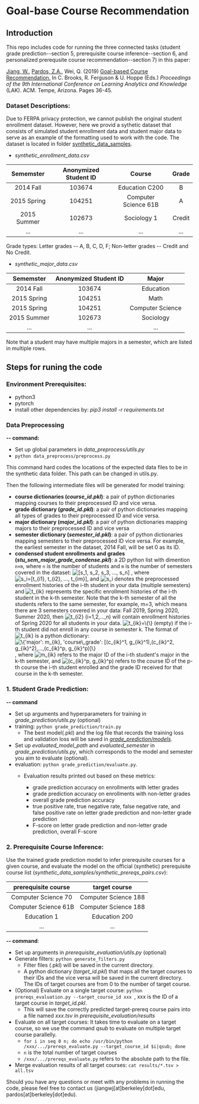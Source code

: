 # Goal-base Course Recommendation
## Introduction

This repo includes code for running the three connected tasks (student grade prediction--section 5, prerequisite course inference--section 6, and personalized prerequsite course recommendation--section 7) in this paper:

[Jiang, W.](https://www.jennywjjiang.com), [Pardos, Z.A.](https://gse.berkeley.edu/zachary-pardos), Wei, Q. (2019) [Goal-based Course Recommendation.](https://dl.acm.org/doi/10.1145/3303772.3303814) In C. Brooks, R. Ferguson & U. Hoppe (Eds.) *Proceedings of the 9th International Conference on Learning Analytics and Knowledge* (LAK). ACM. Tempe, Arizona. Pages 36-45.


### Dataset Descriptions:

Due to FERPA privacy protection, we cannot publish the original student enrollment dataset. However, here we provid a sythetic dataset that consists of simulated student enrollment data and student major data to serve as an example of the formatting used to work with the code. The dataset is located in folder [synthetic\_data\_samples](https://github.com/CAHLR/goal-based-recommendation/tree/master/synthetic_data_samples). 

*  _synthetic\_enrollment\_data.csv_

|  Sememster  | Anonymized Student ID | Course               | Grade  |
|:-----------:|:---------------------:|:--------------------:|:------:|
|  2014 Fall  |         103674        | Education C200       |    B   |
| 2015 Spring |         104251        | Computer Science 61B |    A   |
| 2015 Summer |         102673        | Sociology 1          | Credit |
|...|...|...|...|

Grade types: Letter grades -- A, B, C, D, F; Non-letter grades -- Credit and No Credit.

* _synthetic\_major\_data.csv_

|  Sememster  | Anonymized Student ID | Major            |
|:-----------:|:---------------------:|:----------------:|
|  2014 Fall  |         103674        | Education        |
| 2015 Spring |         104251        |       Math       |
| 2015 Spring |         104251        | Computer Science |
| 2015 Summer |         102673        | Sociology        |
|...|...|...|

Note that a student may have multiple majors in a semester, which are listed in multiple rows.

## Steps for runing the code
### Environment Prerequisites:
* python3
* pytorch
* install other dependencies by: *pip3 install -r requirements.txt*

	
### Data Preprocessing

**-- command:**

* Set up global parameters in _data\_preprocess/utils.py_
* `python data_preprocess/preprocess.py`
	
This command hard codes the locations of the expected data files to be in the synthetic data folder. This path can be changed in utils.py.

Then the following intermediate files will be generated for model training:
	
* **course dictionaries (_course\_id.pkl_)**: a pair of python dictionaries mapping courses to their preprocessed ID and vice versa.
* **grade dictionary (_grade\_id.pkl_)**: a pair of python dictionaries mapping all types of grades to their preprocessed ID and vice versa. 
* **major dictionary (_major\_id.pkl_)**: a pair of python dictionaries mapping majors to their preprocessed ID and vice versa
* **semester dictionary (_semester\_id.pkl_)**: a pair of python dictionaries mapping semesters to their preprocessed ID vice versa. For example, the earliest semester in the dataset, 2014 Fall, will be set 0 as its ID. 
* **condensed student enrollments and grades (_stu\_sem\_major\_grade\_condense.pkl_)**: a 2D python list with dimention `n×m`, where `n` is the number of students and `m` is the number of semesters covered in the dataset: <img src="https://latex.codecogs.com/gif.latex?[s_1,&space;s_2,&space;s_3,&space;...,&space;s_n]" title="[s_1, s_2, s_3, ..., s_n]" />
, where <img src="https://latex.codecogs.com/gif.latex?s_i=[t_{i1},&space;t_{i2},&space;...,&space;t_{im}]" title="s_i=[t_{i1}, t_{i2}, ..., t_{im}]" />, and <img src="https://latex.codecogs.com/gif.latex?s_i" title="s_i" /> denotes the preprocessed enrollment histories of the i-th student in your data (multiple semesters) and <img src="https://latex.codecogs.com/gif.latex?t_{ik}" title="t_{ik}" /> represents the specific enrollment histories of the i-th student in the k-th semester. Note that the k-th semester of all the students refers to the same semester, for example, m=3, which means there are 3 semesters covered in your data: Fall 2019, Spring 2020, Summer 2020, then <img src="https://latex.codecogs.com/gif.latex?t_{i2}&space;(i=1,2,...,n)" title="t_{i2} (i=1,2,...,n)" /> will contain enrollment histories of Spring 2020 for all students in your data. <img src="https://latex.codecogs.com/gif.latex?t_{ik}=\{\}" title="t_{ik}=\{\}" /> (empty) if the i-th student did not enroll in any course in semester k.
The format of <img src="https://latex.codecogs.com/gif.latex?t_{ik}" title="t_{ik}" /> is a python dictionary: <img src="https://latex.codecogs.com/gif.latex?\{'major':&space;m_{ik},&space;'course\_grade':&space;[(c_{ik}^1,&space;g_{ik}^1),(c_{ik}^2,&space;g_{ik}^2),...,(c_{ik}^p,&space;g_{ik}^p)]\}" title="\{'major': m_{ik}, 'course\_grade': [(c_{ik}^1, g_{ik}^1),(c_{ik}^2, g_{ik}^2),...,(c_{ik}^p, g_{ik}^p)]\}" />, where <img src="https://latex.codecogs.com/gif.latex?m_{ik}" title="m_{ik}" /> refers to the major ID of the i-th student's major in the k-th semester, and <img src="https://latex.codecogs.com/gif.latex?(c_{ik}^p,&space;g_{ik}^p)" title="(c_{ik}^p, g_{ik}^p)" /> refers to the course ID of the p-th course the i-th student enrolled and the grade ID received for that course in the k-th semester. 
 
### 1. Student Grade Prediction:
 
**-- command**

*  Set up arguments and hyperparameters for training in _grade\_prediction/utils.py_ (optional)
*  training: `python grade_prediction/train.py`
	*  The best model(.pkl) and the log file that records the training loss and validation loss will be saved in [_grade\_prediction/models_](https://github.com/CAHLR/goal-based-recommendation/tree/master/grade_prediction/models). 
*  Set up _evaluated\_model\_path_ and _evaluated\_semester_ in _grade\_prediction/utils.py_, which corresponds to the model and semester you aim to evaluate (optional).
*  evaluation: `python grade_prediction/evaluate.py`. 
	* Evaluation results printed out based on these metrics: 

		* grade prediction accuracy on enrollments with letter grades
		* grade prediction accuracy on enrollments with non-letter grades
		* overall grade prediction accuracy
		* true positive rate, true negative rate, false negative rate, and false positive rate on letter grade prediction and non-letter grade prediction
		* F-score on letter grade prediction and non-letter grade prediction, overall F-score

### 2. Prerequisite Course Inference:

Use the trained grade prediction model to infer prerequisite courses for a given course, and evaluate the model on the official (synthetic) prerequisite course list (*synthetic_data\_samples/synthetic\_prereqs\_pairs.csv*):

|  prerequisite course  | target course | 
|:-----------:|:---------------------:|
|   Computer Science 70 |     Computer Science 188        | 
| Computer Science 61B |   Computer Science 188              |    
| Education 1 |         Education 200     | 
|...        |...| 

**-- command**:

* Set up arguments in _prerequisite\_evaluation/utils.py_ (optional)
* Generate filters: `python generate_filters.py`
	* Filter files (.pkl) will be saved in the current directory.
	* A python dictionary (*target_id.pkl*) that maps all the target courses to their IDs and the vice versa will be saved in the current directory. The IDs of target courses are from 0 to the number of target course. 
* (Optional) Evaluate on a single target course: `python prereqs_evaluation.py --target_course_id xxx
`, xxx is the ID of a target course in *target_id.pkl*.
	* 	This will save the correctly predicted target-prereq course pairs into a file named *xxx.tsv* in  _prerequisite\_evaluation/results_
* Evaluate on all target courses: It takes time to evaluate on a target course, so we use the command *qsub* to evaluate on multiple target course parallelly.
	* `for i in seq 0 n; do echo /usr/bin/python /xxx/.../prereqs_evaluate.py --target_course_id $i|qsub; done `
	* `n` is the total number of target courses
	* `/xxx/.../prereqs_evaluate.py` refers to the absolute path to the file.
* Merge evaluation results of all target courses: `cat results/*.tsv > all.tsv`



	
Should you have any questions or meet with any problems in running the code, please feel free to contact us (jiangwj[at]berkeley[dot]edu, pardos[at]berkeley[dot]edu). 



